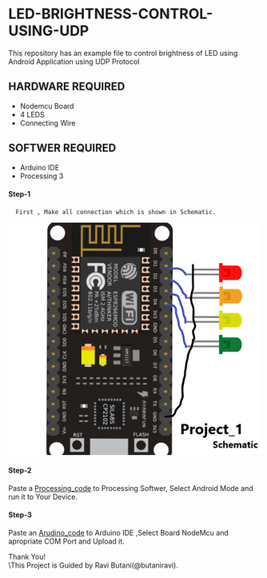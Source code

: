 # LED-BRIGHTNESS-CONTROL-USING-UDP
This repository has an example file to control brightness of LED  using Android Application using UDP Protocol

## HARDWARE REQUIRED

- Nodemcu Board 
- 4 LEDS
- Connecting Wire 

## SOFTWER REQUIRED

- Arduino IDE
- Processing 3

#### Step-1

      First , Make all connection which is shown in Schematic.  
![Schematic](/Schematic.png)

#### Step-2
  Paste a [Processing_code](/LED_BRIGHTNESS_PROCESSING_UDP.pde) to Processing Softwer,
  Select Android Mode and run it to Your Device. 
  
  
#### Step-3
  Paste an [Arudino_code](/LED_BRIGHTNESS_ARDUINO_UDP.ino) to Arduino IDE ,Select Board NodeMcu and apropriate COM Port and Upload it.
  
  
  
  
  Thank You!
  \
  \This Project is Guided by Ravi Butani(@butaniravi).
  
  
  





